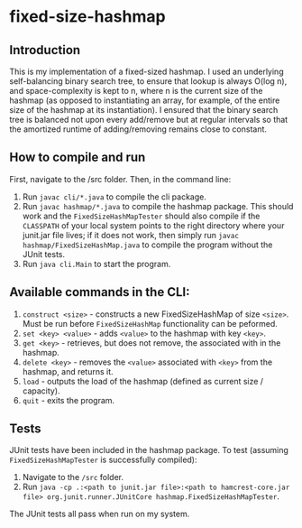 # fixed-size-hashmap
## Introduction
This is my implementation of a fixed-sized hashmap. I used an underlying self-balancing binary search tree, to ensure that lookup is always O(log n), and space-complexity is kept to n, where n is the current size of the hashmap (as opposed to instantiating an array, for example, of the entire size of the hashmap at its instantiation). I ensured that the binary search tree is balanced not upon every add/remove but at regular intervals so that the amortized runtime of adding/removing remains close to constant.

## How to compile and run
First, navigate to the /src folder. Then, in the command line:
1. Run `javac cli/*.java` to compile the cli package.
2. Run `javac hashmap/*.java` to compile the hashmap package. This should work and the `FixedSizeHashMapTester` should also 
compile if the `CLASSPATH` of your local system points to the right directory where your junit.jar file lives; if it does 
not work, then simply run `javac hashmap/FixedSizeHashMap.java` to compile the program without the JUnit tests.
3. Run `java cli.Main` to start the program.

## Available commands in the CLI:
1. `construct <size>` - constructs a new FixedSizeHashMap of size `<size>`. Must be run before `FixedSizeHashMap` functionality can be peformed.
2. `set <key> <value>` - adds `<value>` to the hashmap with key `<key>`.
3. `get <key>` - retrieves, but does not remove, the <value> associated with <key> in the hashmap.
4. `delete <key>` - removes the `<value>` associated with `<key>` from the hashmap, and returns it.
5. `load` - outputs the load of the hashmap (defined as current size / capacity).
6. `quit` - exits the program.

## Tests
JUnit tests have been included in the hashmap package. To test (assuming `FixedSizeHashMapTester` is successfully compiled):
1. Navigate to the `/src` folder.
2. Run `java -cp .:<path to junit.jar file>:<path to hamcrest-core.jar file> org.junit.runner.JUnitCore hashmap.FixedSizeHashMapTester`.

The JUnit tests all pass when run on my system. 
